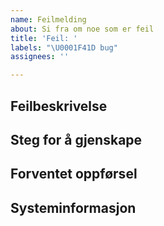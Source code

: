 ```yaml
---
name: Feilmelding
about: Si fra om noe som er feil
title: 'Feil: '
labels: "\U0001F41D bug"
assignees: ''

---
```


## Feilbeskrivelse

<!-- Gi en kort og klar beskrivelse av feilen -->

## Steg for å gjenskape

<!--
Vis oss hvordan feilen kan gjenskapes:

1. Gå til '...'
2. Klikk på '....'
3. Scroll ned til '....'
4. Se feilen

Dersom feilen ikke kan gjenskapes på https://jokul.fremtind.no
er det til stor hjelp om du lager en CodeSandbox (https://codesandbox.io)
som demonstrerer feilen. Du kan logge inn med GitHub-kontoen din, trykke
Create Sandbox, og søke opp Jøkul-malen for å få et minimumseksempel
med @fremtind/jkl-core og @fremtind/jkl-webfonts ferdig satt opp. Derfra
kan du installere Jøkul-pakkene du trenger for å demonstrere feilen.
Lim inn lenken til sandboxen din som en del av Steg for å reprodusere.
-->

## Forventet oppførsel

<!-- Hva mener du er riktig funksjonalitet når feilen er løst? -->

## Systeminformasjon

<!--
Si gjerne fra om hvilken enhet og programvare du bruker,
i tilfelle feilen er spesifikk for dette (for eksempel
Safari på iPhone X med iOS 13, eller Chrome 75 på Windows 10).
-->
